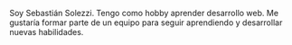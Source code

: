 Soy Sebastián Solezzi. Tengo como hobby aprender desarrollo web. Me gustaría formar parte de un equipo para seguir aprendiendo y desarrollar nuevas habilidades.
